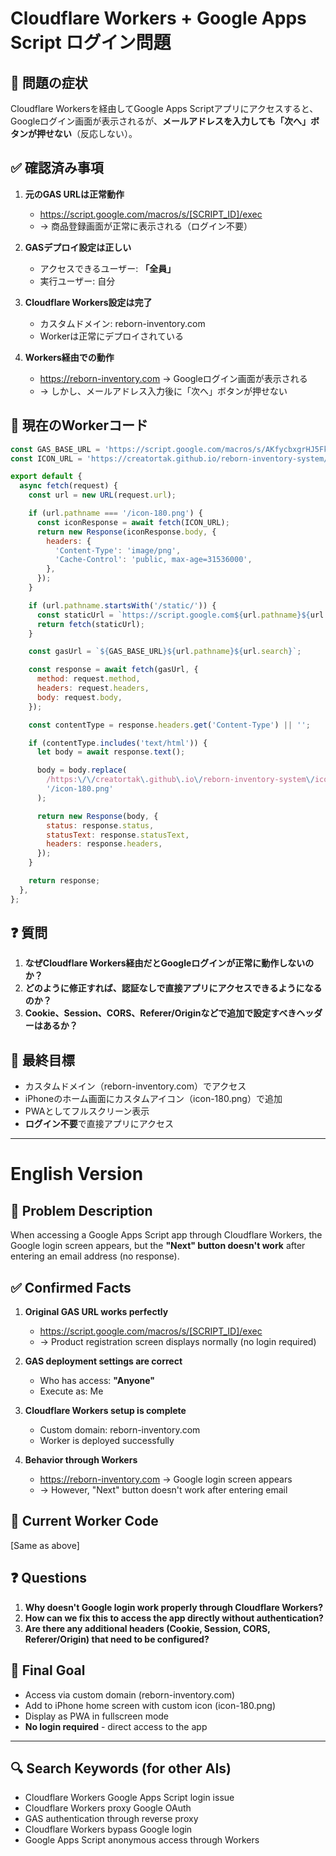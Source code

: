 # Cloudflare Workers + Google Apps Script ログイン問題

## 🔴 問題の症状

Cloudflare Workersを経由してGoogle Apps Scriptアプリにアクセスすると、Googleログイン画面が表示されるが、**メールアドレスを入力しても「次へ」ボタンが押せない**（反応しない）。

## ✅ 確認済み事項

1. **元のGAS URLは正常動作**
   - https://script.google.com/macros/s/[SCRIPT_ID]/exec
   - → 商品登録画面が正常に表示される（ログイン不要）

2. **GASデプロイ設定は正しい**
   - アクセスできるユーザー: **「全員」**
   - 実行ユーザー: 自分

3. **Cloudflare Workers設定は完了**
   - カスタムドメイン: reborn-inventory.com
   - Workerは正常にデプロイされている

4. **Workers経由での動作**
   - https://reborn-inventory.com → Googleログイン画面が表示される
   - → しかし、メールアドレス入力後に「次へ」ボタンが押せない

## 📝 現在のWorkerコード

```javascript
const GAS_BASE_URL = 'https://script.google.com/macros/s/AKfycbxgrHJ5FkYiNDulGavakaHWSMxeBxz6nQ0db_RTalqWdPOx7HZpmGX70sbP9Z3hUvfd4g';
const ICON_URL = 'https://creatortak.github.io/reborn-inventory-system/icon-180.png';

export default {
  async fetch(request) {
    const url = new URL(request.url);

    if (url.pathname === '/icon-180.png') {
      const iconResponse = await fetch(ICON_URL);
      return new Response(iconResponse.body, {
        headers: {
          'Content-Type': 'image/png',
          'Cache-Control': 'public, max-age=31536000',
        },
      });
    }

    if (url.pathname.startsWith('/static/')) {
      const staticUrl = `https://script.google.com${url.pathname}${url.search}`;
      return fetch(staticUrl);
    }

    const gasUrl = `${GAS_BASE_URL}${url.pathname}${url.search}`;

    const response = await fetch(gasUrl, {
      method: request.method,
      headers: request.headers,
      body: request.body,
    });

    const contentType = response.headers.get('Content-Type') || '';

    if (contentType.includes('text/html')) {
      let body = await response.text();

      body = body.replace(
        /https:\/\/creatortak\.github\.io\/reborn-inventory-system\/icon-180\.png/g,
        '/icon-180.png'
      );

      return new Response(body, {
        status: response.status,
        statusText: response.statusText,
        headers: response.headers,
      });
    }

    return response;
  },
};
```

## ❓ 質問

1. **なぜCloudflare Workers経由だとGoogleログインが正常に動作しないのか？**
2. **どのように修正すれば、認証なしで直接アプリにアクセスできるようになるのか？**
3. **Cookie、Session、CORS、Referer/Originなどで追加で設定すべきヘッダーはあるか？**

## 🎯 最終目標

- カスタムドメイン（reborn-inventory.com）でアクセス
- iPhoneのホーム画面にカスタムアイコン（icon-180.png）で追加
- PWAとしてフルスクリーン表示
- **ログイン不要**で直接アプリにアクセス

---

# English Version

## 🔴 Problem Description

When accessing a Google Apps Script app through Cloudflare Workers, the Google login screen appears, but the **"Next" button doesn't work** after entering an email address (no response).

## ✅ Confirmed Facts

1. **Original GAS URL works perfectly**
   - https://script.google.com/macros/s/[SCRIPT_ID]/exec
   - → Product registration screen displays normally (no login required)

2. **GAS deployment settings are correct**
   - Who has access: **"Anyone"**
   - Execute as: Me

3. **Cloudflare Workers setup is complete**
   - Custom domain: reborn-inventory.com
   - Worker is deployed successfully

4. **Behavior through Workers**
   - https://reborn-inventory.com → Google login screen appears
   - → However, "Next" button doesn't work after entering email

## 📝 Current Worker Code

[Same as above]

## ❓ Questions

1. **Why doesn't Google login work properly through Cloudflare Workers?**
2. **How can we fix this to access the app directly without authentication?**
3. **Are there any additional headers (Cookie, Session, CORS, Referer/Origin) that need to be configured?**

## 🎯 Final Goal

- Access via custom domain (reborn-inventory.com)
- Add to iPhone home screen with custom icon (icon-180.png)
- Display as PWA in fullscreen mode
- **No login required** - direct access to the app

---

## 🔍 Search Keywords (for other AIs)

- Cloudflare Workers Google Apps Script login issue
- Cloudflare Workers proxy Google OAuth
- GAS authentication through reverse proxy
- Cloudflare Workers bypass Google login
- Google Apps Script anonymous access through Workers

